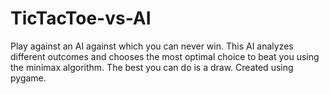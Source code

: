 # TicTacToe-vs-AI
Play against an AI against which you can never win. This AI analyzes different outcomes and chooses the most optimal choice to beat you using the minimax algorithm. The best you can do is a draw. Created using pygame.
